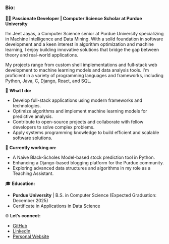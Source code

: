 ### Bio:
👨‍💻 **Passionate Developer | Computer Science Scholar at Purdue University**

I’m Jeet Jayas, a Computer Science senior at Purdue University specializing in Machine Intelligence and Data Mining. With a solid foundation in software development and a keen interest in algorithm optimization and machine learning, I enjoy building innovative solutions that bridge the gap between theory and real-world applications.

My projects range from custom shell implementations and full-stack web development to machine learning models and data analysis tools. I'm proficient in a variety of programming languages and frameworks, including Python, Java, C, Django, React, and SQL. 

🚀 **What I do:**
- Develop full-stack applications using modern frameworks and technologies.
- Optimize algorithms and implement machine learning models for predictive analysis.
- Contribute to open-source projects and collaborate with fellow developers to solve complex problems.
- Apply systems programming knowledge to build efficient and scalable software solutions.

🔭 **Currently working on:**
- A Naive Black-Scholes Model-based stock prediction tool in Python.
- Enhancing a Django-based blogging platform for the Purdue community.
- Exploring advanced data structures and algorithms in my role as a Teaching Assistant.

🎓 **Education:**
- **Purdue University** | B.S. in Computer Science (Expected Graduation: December 2025)
- Certificate in Applications in Data Science

🌐 **Let’s connect:**
- [GitHub](https://github.com/itsJeetJayas7)
- [LinkedIn](https://www.linkedin.com/in/jeetjayas/)
- [Personal Website](https://itsjeetjayas7.github.io/Profile_link/)
